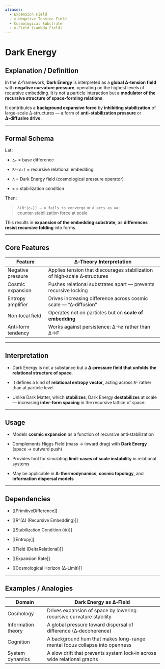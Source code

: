 ```yaml
---
aliases:
  - Expansion Field
  - ∆‑Negative Tension Field
  - Cosmological Substrate
  - Λ‑Field (Lambda Field)
---
```


# Dark Energy

## Explanation / Definition

In the ∆‑framework, **Dark Energy** is interpreted as a **global ∆‑tension field** with **negative curvature pressure**, operating on the highest levels of recursive embedding. It is not a particle interaction but a **modulator of the recursive structure of space‑forming relations**.

It contributes a **background expansive force** by **inhibiting stabilization** of large-scale ∆‑structures — a form of **anti-stabilization pressure** or **∆‑diffusive drive**.

---

## Formal Schema

Let:

- `∆₀` = base difference
    
- `Rⁿ(∆₀)` = recursive relational embedding
    
- `Λ` = Dark Energy field (cosmological pressure operator)
    
- `⊚` = stabilization condition
    

Then:

> `Λ(Rⁿ(∆₀)) → ⊚ fails to converge` or `Λ acts as ⊖⊚`: counter‑stabilization force at scale

This results in **expansion of the embedding substrate**, as **differences resist recursive folding** into forms.

---

## Core Features

|Feature|∆‑Theory Interpretation|
|---|---|
|Negative pressure|Applies tension that discourages stabilization of high‑scale ∆‑structures|
|Cosmic expansion|Pushes relational substrates apart — prevents recursive locking|
|Entropy amplifier|Drives increasing difference across cosmic scale — “∆‑diffusion”|
|Non‑local field|Operates not on particles but on **scale of embedding**|
|Anti‑form tendency|Works against persistence: ∆→∅ rather than ∆→F|

---

## Interpretation

- Dark Energy is not a substance but a **∆‑pressure field that unfolds the relational structure of space**.
    
- It defines a kind of **relational entropy vector**, acting across `Rⁿ` rather than at particle level.
    
- Unlike Dark Matter, which **stabilizes**, Dark Energy **destabilizes** at scale — increasing **inter‑form spacing** in the recursive lattice of space.
    

---

## Usage

- Models **cosmic expansion** as a function of recursive anti‑stabilization
    
- Complements Higgs Field (mass → inward drag) with **Dark Energy** (space → outward push)
    
- Provides tool for simulating **limit-cases of scale instability** in relational systems
    
- May be applicable in **∆‑thermodynamics**, **cosmic topology**, and **information dispersal models**
    

---

## Dependencies

- [[PrimitiveDifference]]
    
- [[Rⁿ(∆) (Recursive Embedding)]]
    
- [[Stabilization Condition (⊚)]]
    
- [[Entropy]]
    
- [[Field (DeltaRelational)]]
    
- [[Expansion Rate]]
    
- [[Cosmological Horizon (∆‑Limit)]]
    

---

## Examples / Analogies

|Domain|Dark Energy as ∆‑Field|
|---|---|
|Cosmology|Drives expansion of space by lowering recursive curvature stability|
|Information theory|A global pressure toward dispersal of difference (∆‑decoherence)|
|Cognition|A background hum that makes long-range mental focus collapse into openness|
|System dynamics|A slow drift that prevents system lock‑in across wide relational graphs|
